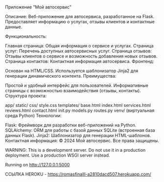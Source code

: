 Приложение "Мой автосервис"

Описание: Веб-приложение для автосервиса, разработанное на Flask. Предоставляет информацию о услугах, отзывы клиентов и контактные данные.

Функциональность:

Главная страница: Общая информация о сервисе и услугах. Страница услуг: Перечень доступных автосервисных услуг. Страница отзывов: Отзывы клиентов о сервисе и возможность добавления новых отзывов. Страница контактов: Контактная информация автосервиса. Фронтенд:

Основан на HTML/CSS. Используется шаблонизатор Jinja2 для генерации динамического контента. Преимущества:

Простой и удобный интерфейс для пользователей. Информативные страницы с возможностью взаимодействия (отзывы, контакты). Структура проекта:

app/ static/ css/ style.css templates/ base.html index.html services.html reviews.html contact.html init.py models.py routes.py venv/ (виртуальная среда Python) Технологии:

Flask: Фреймворк для разработки веб-приложений на Python. SQLAlchemy: ORM для работы с базой данных SQLite (встроенная база данных Flask). Jinja2: Шаблонизатор для генерации HTML-шаблонов. Контактная информация: © 2024 Мой автосервис. Все права защищены.

WARNING: This is a development server. Do not use it in a production deployment. Use a production WSGI server instead.

Running on http://127.0.0.1:5000

ССЫЛКА HEROKU - https://romasfinalll-a2810dacd507.herokuapp.com/

